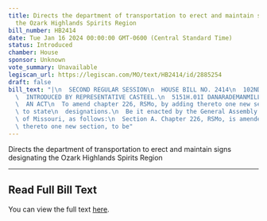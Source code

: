 ```yaml
---
title: Directs the department of transportation to erect and maintain signs designating
  the Ozark Highlands Spirits Region
bill_number: HB2414
date: Tue Jan 16 2024 00:00:00 GMT-0600 (Central Standard Time)
status: Introduced
chamber: House
sponsor: Unknown
vote_summary: Unavailable
legiscan_url: https://legiscan.com/MO/text/HB2414/id/2885254
draft: false
bill_text: "|\n  SECOND REGULAR SESSION\n  HOUSE BILL NO. 2414\n  102ND GENERAL ASSEMBLY\n\
  \  INTRODUCED BY REPRESENTATIVE CASTEEL.\n  5151H.01I DANARADEMANMILLER,ChiefClerk\n\
  \  AN ACT\n  To amend chapter 226, RSMo, by adding thereto one new section relating\
  \ to state\n  designations.\n  Be it enacted by the General Assembly of the state\
  \ of Missouri, as follows:\n  Section A. Chapter 226, RSMo, is amended by adding\
  \ thereto one new section, to be"
---
```

Directs the department of transportation to erect and maintain signs designating the Ozark Highlands Spirits Region

---

## Read Full Bill Text

You can view the full text [here](https://legiscan.com/MO/text/HB2414/id/2885254).
